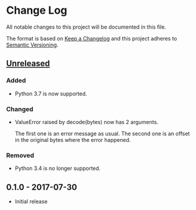 # Change Log
All notable changes to this project will be documented in this file.

The format is based on [Keep a Changelog](http://keepachangelog.com/)
and this project adheres to [Semantic Versioning](http://semver.org/).

## [Unreleased]
### Added
- Python 3.7 is now supported.

### Changed
- ValueError raised by decode(bytes) now has 2 arguments.

  The first one is an error message as usual. The second one is an
  offset in the original bytes where the error happened.

### Removed
- Python 3.4 is no longer supported.

## 0.1.0 - 2017-07-30
- Initial release

[Unreleased]: https://github.com/elliptical/bencode/compare/0.1.0...HEAD
